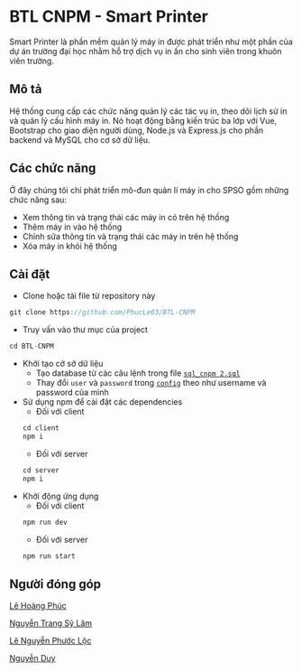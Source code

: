 # BTL CNPM - Smart Printer

Smart Printer là phần mềm quản lý máy in được phát triển như một phần của dự án trường đại học nhằm hỗ trợ dịch vụ in ấn cho sinh viên trong khuôn viên trường.

## Mô tả

Hệ thống cung cấp các chức năng quản lý các tác vụ in, theo dõi lịch sử in và quản lý cấu hình máy in. Nó hoạt động bằng kiến trúc ba lớp với Vue, Bootstrap cho giao diện người dùng, Node.js và Express.js cho phần backend và MySQL cho cơ sở dữ liệu.

## Các chức năng

Ở đây chúng tôi chỉ phát triển mô-đun quản lí máy in cho SPSO gồm những chức năng sau:

+ Xem thông tin và trạng thái các máy in có trên hệ thống
+ Thêm máy in vào hệ thống
+ Chỉnh sửa thông tin và trạng thái các máy in trên hệ thống
+ Xóa máy in khỏi hệ thống

## Cài đặt

+ Clone hoặc tải file từ repository này
```c
git clone https://github.com/PhucLe03/BTL-CNPM
```
+ Truy vấn vào thư mục của project
```c
cd BTL-CNPM
```
+ Khởi tạo cở sở dữ liệu 
    + Tạo database từ các câu lệnh trong file [`sql_cnpm 2.sql`](./sql_cnpm%202.sql)
    + Thay đổi `user` và `password` trong [`config`](./server/src/config/db/credentials.json) theo như username và password của mình
+ Sử dụng npm để cài đặt các dependencies
    + Đối với client
    ```c
    cd client
    npm i
    ```
    + Đối với server
    ```c
    cd server
    npm i
    ```
+ Khởi động ứng dụng
    + Đối với client
    ```c
    npm run dev
    ```
    + Đối với server
    ```c
    npm run start
    ```

## Người đóng góp

[Lê Hoàng Phúc](https://github.com/PhucLe03)

[Nguyễn Trang Sỹ Lâm](https://github.com/silam741852963)

[Lê Nguyễn Phước Lộc](https://github.com/i-am-page)

[Nguyễn Duy](https://github.com/duynguyen38)
